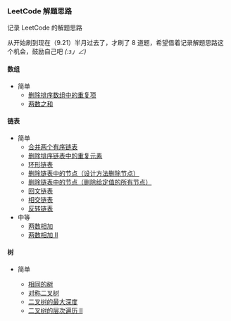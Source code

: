 ### LeetCode 解题思路  

记录 LeetCode 的解题思路  

从开始刷到现在（9.21）半月过去了，才刷了 8 道题，希望借着记录解题思路这个机会，鼓励自己吧  _(:з」∠)_

#### 数组   

- 简单   
    - [删除排序数组中的重复项](https://github.com/ttuy111/Note/blob/master/notes/leetCode/LeetCode-26.md)
    - [两数之和](https://github.com/ttuy111/Note/blob/master/notes/leetCode/LeetCode-1.md)

#### 链表  

- 简单
    - [合并两个有序链表](https://github.com/ttuy111/Note/blob/master/notes/leetCode/LeetCode-21.md)
    - [删除排序链表中的重复元素](https://github.com/ttuy111/Note/blob/master/notes/leetCode/LeetCode-83.md)
    - [环形链表](https://github.com/ttuy111/Note/blob/master/notes/leetCode/LeetCode-141.md)
    - [删除链表中的节点（设计方法删除节点）](https://github.com/ttuy111/Note/blob/master/notes/leetCode/LeetCode-237.md)
    - [删除链表中的节点（删除给定值的所有节点）](https://github.com/ttuy111/Note/blob/master/notes/leetCode/LeetCode-203.md)  
    - [回文链表](https://github.com/ttuy111/Note/blob/master/notes/leetCode/234.md)
    - [相交链表](https://github.com/ttuy111/Note/blob/master/notes/leetCode/160.md)
    - [反转链表](https://github.com/ttuy111/Note/blob/master/notes/leetCode/206.md)
- 中等 
    - [两数相加](https://github.com/ttuy111/Note/blob/master/notes/leetCode/2.md)
    - [两数相加 II](https://github.com/ttuy111/Note/blob/master/notes/leetCode/445.md)


#### 树  
- 简单  

    - [相同的树](https://github.com/ttuy111/Note/blob/master/notes/leetCode/100.md)
    - [对称二叉树](https://github.com/ttuy111/Note/blob/master/notes/leetCode/101.md)  
    - [二叉树的最大深度](https://github.com/ttuy111/Note/blob/master/notes/leetCode/104.md)
    - [二叉树的层次遍历 II](https://github.com/ttuy111/Note/blob/master/notes/leetCode/107.md)